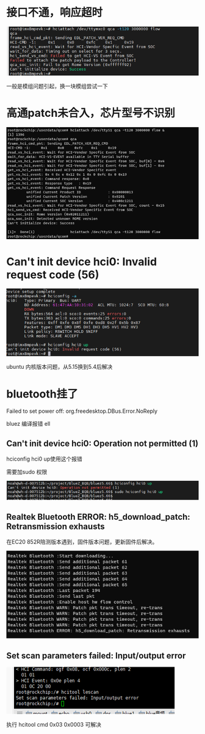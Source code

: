 # 接口不通，响应超时

![157642c01f12de47fb7187c0b59a8e7](./img/157642c01f12de47fb7187c0b59a8e7.png)

一般是模组问题引起，换一块模组尝试一下



# 高通patch未合入，芯片型号不识别

![4fa5624cffa8c3dd888c6a504d8d8a4](./img/4fa5624cffa8c3dd888c6a504d8d8a4.png)



# Can't init device hci0: Invalid request code (56)

![dddb7f80fe9bc1429c5f233d8709b9b](./img/dddb7f80fe9bc1429c5f233d8709b9b.png)

ubuntu 内核版本问题，从5.15换到5.4后解决



# bluetooth挂了

Failed to set power off: org.freedesktop.DBus.Error.NoReply



bluez 编译报错 ell




## Can't init device hci0: Operation not permitted (1)

hciconfig hci0 up使用这个报错

需要加sudo 权限

![image-20231018104757873](./img/image-20231018104757873.png)




## Realtek Bluetooth ERROR: h5_download_patch: Retransmission exhausts

在EC20 852R陪测版本遇到，固件版本问题，更新固件后解决。

![image-20231102102008727](./img/image-20231102102008727.png)



## Set scan parameters failed: Input/output error

![3e9eea89ac1476c0b9cf3e6222b7ece](./img/3e9eea89ac1476c0b9cf3e6222b7ece.png)

执行 hcitool cmd 0x03 0x0003 可解决

